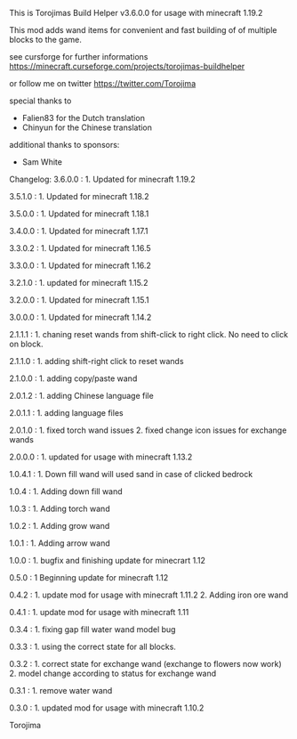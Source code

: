 This is Torojimas Build Helper v3.6.0.0 for usage with minecraft 1.19.2

This mod adds wand items for convenient and fast building of of multiple blocks to the game. 

see cursforge for further informations
https://minecraft.curseforge.com/projects/torojimas-buildhelper

or follow me on twitter https://twitter.com/Torojima

special thanks to 
- Falien83 for the Dutch translation
- Chinyun for the Chinese translation

additional thanks to sponsors:
- Sam White

Changelog:
3.6.0.0 : 1. Updated for minecraft 1.19.2

3.5.1.0 : 1. Updated for minecraft 1.18.2

3.5.0.0 : 1. Updated for minecraft 1.18.1

3.4.0.0 : 1. Updated for minecraft 1.17.1

3.3.0.2 : 1. Updated for minecraft 1.16.5

3.3.0.0 : 1. Updated for minecraft 1.16.2

3.2.1.0 : 1. updated for minecraft 1.15.2

3.2.0.0 : 1. Updated for minecraft 1.15.1

3.0.0.0 : 1. Updated for minecraft 1.14.2

2.1.1.1 : 1. chaning reset wands from shift-click to right click. No need to click on block.

2.1.1.0 : 1. adding shift-right click to reset wands

2.1.0.0 : 1. adding copy/paste wand

2.0.1.2 : 1. adding Chinese language file

2.0.1.1 : 1. adding language files

2.0.1.0 : 1. fixed torch wand issues
          2. fixed change icon issues for exchange wands

2.0.0.0 : 1. updated for usage with minecraft 1.13.2

1.0.4.1 : 1. Down fill wand will used sand in case of clicked bedrock

1.0.4 : 1. Adding down fill wand

1.0.3 : 1. Adding torch wand

1.0.2 : 1. Adding grow wand

1.0.1 : 1. Adding arrow wand

1.0.0 : 1. bugfix and finishing update for minecrart 1.12

0.5.0 : 1  Beginning update for minecraft 1.12

0.4.2 : 1. update mod for usage with minecraft 1.11.2
        2. Adding iron ore wand

0.4.1 : 1. update mod for usage with minecraft 1.11

0.3.4 : 1. fixing gap fill water wand model bug

0.3.3 : 1. using the correct state for all blocks.

0.3.2 : 1. correct state for exchange wand (exchange to flowers now work)
        2. model change according to status for exchange wand

0.3.1 : 1. remove water wand

0.3.0 : 1. updated mod for usage with minecraft 1.10.2

Torojima